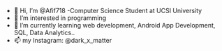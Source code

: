 - 👋 Hi, I’m @Afif718
-Computer Science Student at UCSI University 
- 👀 I’m interested in programming
- 🌱 I’m currently learning web development, Android App Development, SQL, Data Analytics..
- 📫 my Instagram: @dark_x_matter


